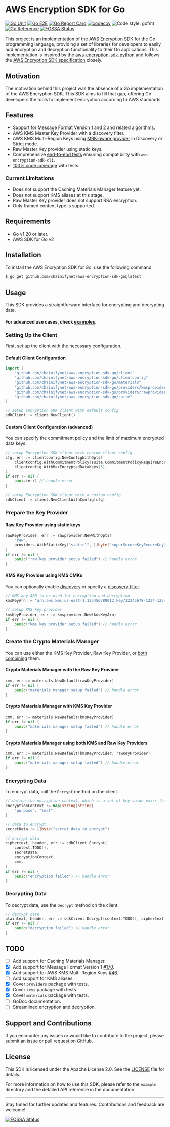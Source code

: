 # AWS Encryption SDK for Go

[![Go Unit](https://github.com/chainifynet/aws-encryption-sdk-go/actions/workflows/go-unit.yml/badge.svg?branch=main)](https://github.com/chainifynet/aws-encryption-sdk-go/actions/workflows/go-unit.yml)
[![Go E2E](https://github.com/chainifynet/aws-encryption-sdk-go/actions/workflows/go-e2e.yml/badge.svg?branch=main)](https://github.com/chainifynet/aws-encryption-sdk-go/actions/workflows/go-e2e.yml)
[![Go Report Card](https://goreportcard.com/badge/github.com/chainifynet/aws-encryption-sdk-go)](https://goreportcard.com/report/github.com/chainifynet/aws-encryption-sdk-go)
[![codecov](https://codecov.io/gh/chainifynet/aws-encryption-sdk-go/graph/badge.svg?token=YPZT7IOJMM)](https://codecov.io/gh/chainifynet/aws-encryption-sdk-go)
![Code style: gofmt](https://img.shields.io/badge/code_style-gofmt-00ADD8.svg)
[![Go Reference](https://pkg.go.dev/badge/github.com/chainifynet/aws-encryption-sdk-go.svg)](https://pkg.go.dev/github.com/chainifynet/aws-encryption-sdk-go)
[![FOSSA Status](https://app.fossa.com/api/projects/git%2Bgithub.com%2Fchainifynet%2Faws-encryption-sdk-go.svg?type=shield)](https://app.fossa.com/projects/git%2Bgithub.com%2Fchainifynet%2Faws-encryption-sdk-go?ref=badge_shield)

This project is an implementation of the [AWS Encryption SDK](https://docs.aws.amazon.com/encryption-sdk/latest/developer-guide/reference.html) for the Go programming language, providing a set of libraries for developers to easily add encryption and decryption functionality to their Go applications. This implementation is inspired by the [aws-encryption-sdk-python](https://github.com/aws/aws-encryption-sdk-python) and follows the [AWS Encryption SDK specification](https://github.com/awslabs/aws-encryption-sdk-specification/tree/c35fbd91b28303d69813119088c44b5006395eb4) closely.

## Motivation

The motivation behind this project was the absence of a Go implementation of the AWS Encryption SDK.
This SDK aims to fill that gap, offering Go developers the tools to implement encryption according to AWS standards.

## Features

- Support for Message Format Version 1 and 2 and related [algorithms](https://docs.aws.amazon.com/encryption-sdk/latest/developer-guide/algorithms-reference.html).
- AWS KMS Master Key Provider with a discovery filter.
- AWS KMS Multi-Region Keys using [MRK-aware provider](example/mrkAwareKmsProvider) in Discovery or Strict mode.
- Raw Master Key provider using static keys.
- Comprehensive [end-to-end tests](test/e2e/enc_dec_test.go) ensuring compatibility with `aws-encryption-sdk-cli`.
- [100% code coverage](https://codecov.io/gh/chainifynet/aws-encryption-sdk-go) with tests.

### Current Limitations

- Does not support the Caching Materials Manager feature yet.
- Does not support KMS aliases at this stage.
- Raw Master Key provider does not support RSA encryption.
- Only framed content type is supported.

## Requirements

- Go v1.20 or later.
- AWS SDK for Go v2

## Installation

To install the AWS Encryption SDK for Go, use the following command:

```bash
$ go get github.com/chainifynet/aws-encryption-sdk-go@latest
```

## Usage

This SDK provides a straightforward interface for encrypting and decrypting data.

#### For advanced use cases, check [examples](example).

### Setting Up the Client

First, set up the client with the necessary configuration.

#### Default Client Configuration

```go
import (
	"github.com/chainifynet/aws-encryption-sdk-go/client"
	"github.com/chainifynet/aws-encryption-sdk-go/clientconfig"
	"github.com/chainifynet/aws-encryption-sdk-go/materials"
	"github.com/chainifynet/aws-encryption-sdk-go/providers/kmsprovider"
	"github.com/chainifynet/aws-encryption-sdk-go/providers/rawprovider"
	"github.com/chainifynet/aws-encryption-sdk-go/suite"
)

// setup Encryption SDK client with default config
sdkClient := client.NewClient()
```

#### Custom Client Configuration (advanced)

You can specify the commitment policy and the limit of maximum encrypted data keys.

```go
// setup Encryption SDK client with custom client config
cfg, err := clientconfig.NewConfigWithOpts(
	clientconfig.WithCommitmentPolicy(suite.CommitmentPolicyRequireEncryptRequireDecrypt),
	clientconfig.WithMaxEncryptedDataKeys(3),
)
if err != nil {
	panic(err) // handle error
}

// setup Encryption SDK client with a custom config
sdkClient := client.NewClientWithConfig(cfg)
```

### Prepare the Key Provider

#### Raw Key Provider using static keys

```go
rawKeyProvider, err := rawprovider.NewWithOpts(
	"raw",
	providers.WithStaticKey("static1", []byte("superSecureKeySecureKey32bytes32")),
)
if err != nil {
	panic("raw key provider setup failed") // handle error
}
```

#### KMS Key Provider using KMS CMKs

You can optionally enable [discovery](example/discoveryKmsProvider) or specify a [discovery filter](example/discoveryFilterKmsProvider).

```go
// KMS key ARN to be used for encryption and decryption
kmsKeyArn := "arn:aws:kms:us-east-1:123456789012:key/12345678-1234-1234-1234-123456789012"

// setup KMS key provider
kmsKeyProvider, err := kmsprovider.New(kmsKeyArn)
if err != nil {
	panic("kms key provider setup failed") // handle error
}
```

### Create the Crypto Materials Manager

You can use either the KMS Key Provider, Raw Key Provider, or [both combining](example/multipleKeyProvider) them.

#### Crypto Materials Manager with the Raw Key Provider

```go
cmm, err := materials.NewDefault(rawKeyProvider)
if err != nil {
	panic("materials manager setup failed") // handle error
}
```

#### Crypto Materials Manager with KMS Key Provider

```go
cmm, err := materials.NewDefault(kmsKeyProvider)
if err != nil {
	panic("materials manager setup failed") // handle error
}
```

#### Crypto Materials Manager using both KMS and Raw Key Providers

```go
cmm, err := materials.NewDefault(kmsKeyProvider, rawKeyProvider)
if err != nil {
	panic("materials manager setup failed") // handle error
}
```

### Encrypting Data

To encrypt data, call the `Encrypt` method on the client.

```go
// define the encryption context, which is a set of key-value pairs that represent additional authenticated data
encryptionContext := map[string]string{
	"purpose": "test",
}

// data to encrypt
secretData := []byte("secret data to encrypt")

// encrypt data
ciphertext, header, err := sdkClient.Encrypt(
	context.TODO(),
	secretData,
	encryptionContext,
	cmm,
)
if err != nil {
    panic("encryption failed") // handle error
}
```

### Decrypting Data

To decrypt data, use the `Decrypt` method on the client.

```go
// decrypt data
plaintext, header, err := sdkClient.Decrypt(context.TODO(), ciphertext, cmm)
if err != nil {
	panic("decryption failed") // handle error
}
```

## TODO

- [ ] Add support for Caching Materials Manager.
- [x] Add support for Message Format Version 1 [#170](https://github.com/chainifynet/aws-encryption-sdk-go/pull/46).
- [x] Add support for AWS KMS Multi-Region Keys [#46](https://github.com/chainifynet/aws-encryption-sdk-go/pull/46).
- [ ] Add support for KMS aliases.
- [x] Cover `providers` package with tests.
- [x] Cover `keys` package with tests.
- [x] Cover `materials` package with tests.
- [ ] GoDoc documentation.
- [ ] Streamlined encryption and decryption.

## Support and Contributions

If you encounter any issues or would like to contribute to the project, please submit an issue or pull request on GitHub.

## License

This SDK is licensed under the Apache License 2.0. See the [LICENSE](LICENSE.txt) file for details.

For more information on how to use this SDK, please refer to the `example` directory and the detailed API reference in the documentation.

---

Stay tuned for further updates and features. Contributions and feedback are welcome!


[![FOSSA Status](https://app.fossa.com/api/projects/git%2Bgithub.com%2Fchainifynet%2Faws-encryption-sdk-go.svg?type=large)](https://app.fossa.com/projects/git%2Bgithub.com%2Fchainifynet%2Faws-encryption-sdk-go?ref=badge_large)
